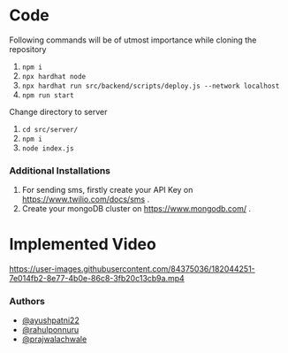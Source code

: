 # Code
Following commands will be of utmost importance while cloning the repository
1. `npm i`
2. `npx hardhat node`
3. `npx hardhat run src/backend/scripts/deploy.js --network localhost`
4. `npm run start`

Change directory to server <br/>
1. `cd src/server/` <br/>
2. `npm i ` <br/>
3. `node index.js` <br/>

### Additional Installations
1. For sending sms, firstly create your API Key on https://www.twilio.com/docs/sms .
2. Create your mongoDB cluster on https://www.mongodb.com/ .

# Implemented Video
https://user-images.githubusercontent.com/84375036/182044251-7e014fb2-8e77-4b0e-86c8-3fb20c13cb9a.mp4

### Authors

- [@ayushpatni22](https://www.linkedin.com/in/ayushpatni22/)
- [@rahulponnuru](https://www.linkedin.com/in/rahul-ponnuru-990096228/)
- [@prajwalachwale](https://www.linkedin.com/in/prajwalachwale/)
